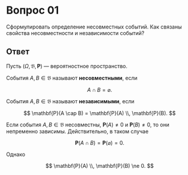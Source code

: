 # Вопрос 01

Сформулировать определение несовместных событий. Как связаны свойства
несовместности и независимости событий?

## Ответ

Пусть $(\Omega, \mathfrak{B}, \mathbf{P})$ &mdash; вероятностное пространство.

События $A, B \in \mathfrak{B}$ называют **несовместными**, если

$$
A \cap B = \varnothing.
$$

События $A, B \in \mathfrak{B}$ называют **независимыми**, если

$$
\mathbf{P}(A \cap B) = \mathbf{P}(A) \\, \mathbf{P}(B).
$$

Если события $A, B \in \mathfrak{B}$ несовместны, $\mathbf{P}(A) \ne 0$ и
$\mathbf{P}(B) \ne 0$, то они непременно зависимы. Действительно, в таком
случае

$$
\mathbf{P}(A \cap B) = \mathbf{P}(\varnothing) = 0.
$$

Однако

$$
\mathbf{P}(A) \\, \mathbf{P}(B) \ne 0.
$$
